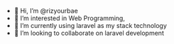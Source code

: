- 👋 Hi, I’m @rizyourbae
- 👀 I’m interested in Web Programming,
- 🌱 I’m currently using laravel as my stack technology
- 💞️ I’m looking to collaborate on laravel development

<!---
rizyourbae/rizyourbae is a ✨ special ✨ repository because its `README.md` (this file) appears on your GitHub profile.
You can click the Preview link to take a look at your changes.
--->
